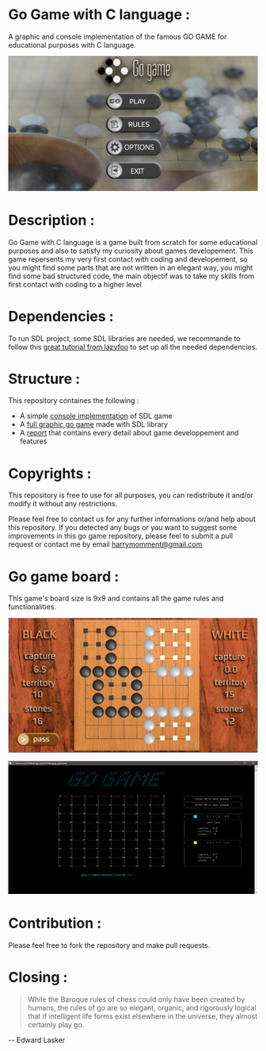# Go Game with C language : <img alt="" src="https://img.shields.io/github/languages/code-size/outidrarine/Go-Game.svg">



A graphic and console implementation of the famous GO GAME for educational purposes with C language.


![Presentation picture](./presentation_pictures/presentation_img.png)

# Description :
Go Game with C language is a game built from scratch for some educational purposes and also to satisfy my curiosity about games developement.
This game repersents my very first contact with coding and developement, so you might find some parts that are not written in an elegant way, you might find some bad structured code, the main objectif was to take my skills from first contact with coding to a higher level

# Dependencies :

To run SDL project, some SDL libraries are needed, we recommande to follow this [great tutorial from lazyfoo](https://lazyfoo.net/tutorials/SDL/) to set up all the needed dependencies.

# Structure :
This repository containes the following :

- A simple [console implementation](./GO_GAME_CONSOLE) of SDL game 
- A [full graphic go game](./GO_GAME_SDL/go) made with SDL library 
- A [report](./rapport_projet_GO-GAME_pdf.pdf) that contains every detail about game developpement and features 

# Copyrights :

This repository is free to use for all purposes, you can redistribute it and/or modify it without any restrictions. 

Please feel free to contact us for any further informations or/and help about this repository. 
If you detected any bugs or you want to suggest some improvements in this go game repository, please feel to submit a pull request or contact me by email <harrymomment@gmail.com>

# Go game board :

This game's board size is 9x9 and contains all the game rules and functionalities.


![Board Pictures](./presentation_pictures/board.png)

![Board Pictures](./presentation_pictures/console_board.png)

# Contribution :

Please feel free to fork the repository and make pull requests.

# Closing :

>While the Baroque rules of chess could only have been created by humans, the rules of go are so elegant, organic, and rigorously logical that if intelligent life forms exist elsewhere in the universe, they almost certainly play go. 

-- Edward Lasker
